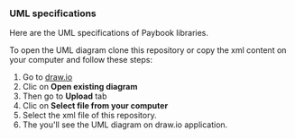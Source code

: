 ### UML specifications

Here are the UML specifications of Paybook libraries. 

To open the UML diagram clone this repository or copy the xml content on your computer and follow these steps:

1. Go to [draw.io](https://www.draw.io/)
2. Clic on **Open existing diagram**
3. Then go to **Upload** tab
4. Clic on **Select file from your computer**
5. Select the xml file of this repository. 
6. The you'll see the UML diagram on draw.io application.


